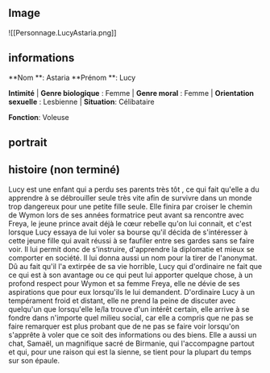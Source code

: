 ## Image
![[Personnage.LucyAstaria.png]]
## informations
**Nom **: Astaria
**Prénom **: Lucy

**Intimité**
| **Genre biologique** : Femme 
| **Genre moral** : Femme
| **Orientation sexuelle** : Lesbienne
| **Situation**: Célibataire

**Fonction**: Voleuse

## portrait

## histoire (non terminé)
Lucy est une enfant qui a perdu ses parents très tôt , ce qui fait qu'elle a du apprendre à se débrouiller seule très vite afin de survivre dans un monde trop dangereux pour une petite fille seule. Elle finira par croiser le chemin de Wymon lors de ses années formatrice peut avant sa rencontre avec Freya, le jeune prince avait déjà le cœur rebelle qu'on lui connait, et c'est lorsque Lucy essaya de lui voler sa bourse qu'il décida de s'intéresser à cette jeune fille qui avait réussi à se faufiler entre ses gardes sans se faire voir. Il lui permit donc de s'instruire, d'apprendre la diplomatie et mieux se comporter en société. Il lui donna aussi un nom pour la tirer de l'anonymat. Dû au fait qu'il l'a extirpée de sa vie horrible, Lucy qui d'ordinaire ne fait que ce qui est à son avantage ou ce qui peut lui apporter quelque chose, à un profond respect pour Wymon et sa femme Freya, elle ne dévie de ses aspirations que pour eux lorsqu'ils le lui demandent. D'ordinaire Lucy à un tempérament froid et distant, elle ne prend la peine de discuter avec quelqu'un que lorsqu'elle le/la trouve d'un intérêt certain, elle arrive à se fondre dans n'importe quel milieu social, car elle a compris que ne pas se faire remarquer est plus probant que de ne pas se faire voir lorsqu'on s'apprête à voler que ce soit des informations ou des biens. Elle a aussi un chat, Samaël, un magnifique sacré de Birmanie, qui l'accompagne partout et qui, pour une raison qui est la sienne, se tient pour la plupart du temps sur son épaule.